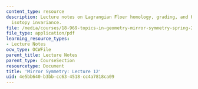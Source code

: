 ```yaml
---
content_type: resource
description: Lecture notes on Lagrangian Floer homology, grading, and Hamiltonian
  isotopy invariance.
file: /media/courses/18-969-topics-in-geometry-mirror-symmetry-spring-2009/4e5bb640b3bbcc634518cc4a7818ca09_MIT18_969s09_lec12.pdf
file_type: application/pdf
learning_resource_types:
- Lecture Notes
ocw_type: OCWFile
parent_title: Lecture Notes
parent_type: CourseSection
resourcetype: Document
title: 'Mirror Symmetry: Lecture 12'
uid: 4e5bb640-b3bb-cc63-4518-cc4a7818ca09
---
```

